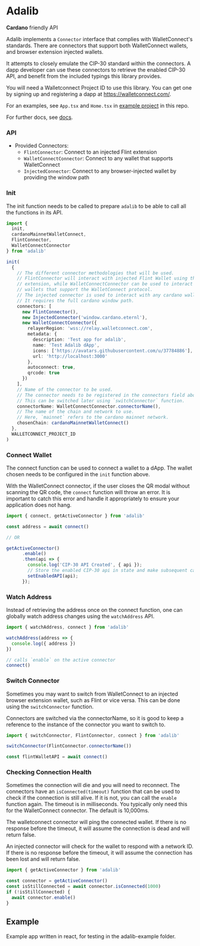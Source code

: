 # Adalib

**Cardano** friendly API

Adalib implements a `Connector` interface that complies with WalletConnect's standards. There are connectors that support both WalletConnect wallets, and browser extension injected wallets.

It attempts to closely emulate the CIP-30 standard within the connectors. A dapp developer can use these connectors to retrieve the enabled CIP-30 API, and benefit from the included typings this library provides.

You will need a Walletconnect Project ID to use this library. You can get one by signing up and registering a dapp at https://walletconnect.com/.

For an examples, see `App.tsx` and `Home.tsx` in [example project](adalib-example/) in this repo.

For further docs, see [docs](docs/docs).
### API

- Provided Connectors:
  - `FlintConnector`: Connect to an injected Flint extension
  - `WalletConnectConnector`: Connect to any wallet that supports WalletConnect
  - `InjectedConnector`: Connect to any browser-injected wallet by providing the window path

### Init

The init function needs to be called to prepare `adalib` to be able to call all
the functions in its API.

```ts
import { 
  init, 
  cardanoMainnetWalletConnect,
  FlintConnector, 
  WalletConnectConnector 
} from 'adalib'

init(
  {
    // The different connector methodologies that will be used.
    // FlintConnector will interact with injected Flint Wallet using the browser
    // extension, while WalletConnectConnector can be used to interact with all
    // wallets that support the WalletConnect protocol.
    // The injected connector is used to interact with any cardano wallet.
    // It requires the full cardano window path.
    connectors: [
      new FlintConnector(),
      new InjectedConnector('window.cardano.eternl'),
      new WalletConnectConnector({
        relayerRegion: 'wss://relay.walletconnect.com',
        metadata: {
          description: 'Test app for adalib',
          name: 'Test Adalib dApp',
          icons: ['https://avatars.githubusercontent.com/u/37784886'],
          url: 'http://localhost:3000'
        },
        autoconnect: true,
        qrcode: true
      })
    ],
    // Name of the connector to be used.
    // The connector needs to be registered in the connectors field above.
    // This can be switched later using `switchConnector` function.
    connectorName: WalletConnectConnector.connectorName(),
    // The name of the chain and network to use.
    // Here, `mainnet` refers to the cardano mainnet network.
    chosenChain: cardanoMainnetWalletConnect()
  },
  WALLETCONNECT_PROJECT_ID
)
```

### Connect Wallet

The connect function can be used to connect a wallet to a dApp. The wallet
chosen needs to be configured in the `init` function above.

With the WalletConnect connector, if the user closes the QR modal without
scanning the QR code, the `connect` function will throw an error. It is important
to catch this error and handle it appropriately to ensure your application does not hang.

```ts
import { connect, getActiveConnector } from 'adalib'

const address = await connect()

// OR

getActiveConnector()
      .enable()
      .then(api => {
        console.log('CIP-30 API Created', { api });
        // Store the enabled CIP-30 api in state and make subsequent calls to it
        setEnabledAPI(api);
      });
```

### Watch Address

Instead of retrieving the address once on the connect function, one can globally
watch address changes using the `watchAddress` API.

```ts
import { watchAddress, connect } from 'adalib'

watchAddress(address => {
  console.log({ address })
})

// calls `enable` on the active connector
connect()
```


### Switch Connector

Sometimes you may want to switch from WalletConnect to an injected
browser extension wallet, such as Flint or vice versa. This can be done using the `switchConnector` function.

Connectors are switched via the connectorName, so it is good to keep a reference to the instance of the connector you want to switch to.


```ts
import { switchConnector, FlintConnector, connect } from 'adalib'

switchConnector(FlintConnector.connectorName())

const flintWalletAPI = await connect()
```

### Checking Connection Health

Sometimes the connection will die and you will need to reconnect.
The connectors have an `isConnected(timeout)` function that can be used to check
if the connection is still alive. If it is not, you can call the `enable` function
again. The timeout is in milliseconds. You typically only need this for the WalletConnect connector. The default is 10,000ms.

The walletconnect connector will ping the connected wallet. If there is no response
before the timeout, it will assume the connection is dead and will return false.

An injected connector will check for the wallet to respond with a network ID. If there is no response before
the timeout, it will assume the connection has been lost and will return false.

```ts
import { getActiveConnector } from 'adalib'

const connector = getActiveConnector()
const isStillConnected = await connector.isConnected(1000)
if (!isStillConnected) {
  await connector.enable()
}
```

<!-- # Folders
 -->
## Example

Example app written in react, for testing in the adalib-example folder.

